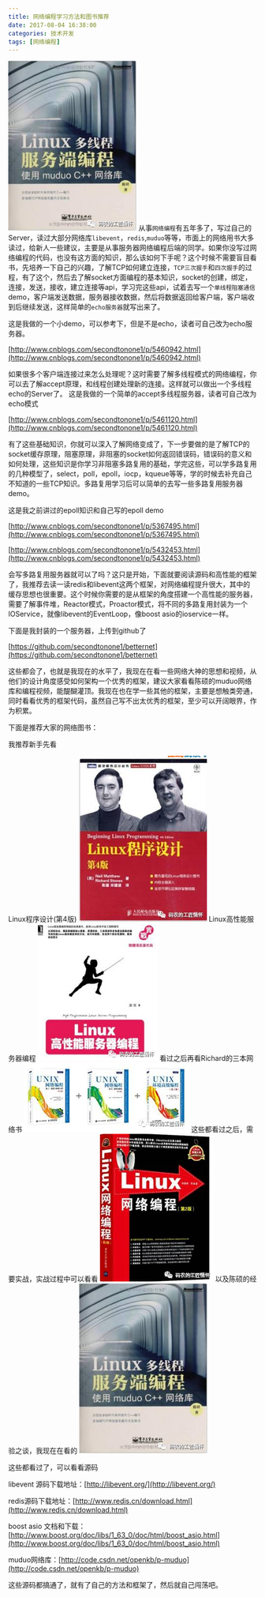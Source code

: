 ```yaml
---
title: 网络编程学习方法和图书推荐
date: 2017-08-04 16:38:00
categories: 技术开发
tags: [网络编程]
---
```

![5](networkbook/5.jpg)
从事`网络编程`有五年多了，写过自己的Server，读过大部分网络库`libevent`，`redis`,`muduo`等等，市面上的网络用书大多读过，给新人一些建议，主要是从事服务器网络编程后端的同学。如果你没写过网络编程的代码，也没有这方面的知识，那么该如何下手呢？这个时候不需要盲目看书，先培养一下自己的兴趣，了解TCP如何建立连接，`TCP三次握手`和`四次握手`的过程，<!--more-->有了这个，然后去了解socket方面编程的基本知识，socket的创建，绑定，连接，发送，接收，建立连接等api，学习完这些api，试着去写一个`单线程阻塞通信` demo，客户端发送数据，服务器接收数据，然后将数据返回给客户端，客户端收到后继续发送，这样简单的`echo服务器`就写出来了。

这是我做的一个小demo，可以参考下，但是不是echo，读者可自己改为echo服务器。

[http://www.cnblogs.com/secondtonone1/p/5460942.html](http://www.cnblogs.com/secondtonone1/p/5460942.html)

如果很多个客户端连接过来怎么处理呢？这时需要了解多线程模式的网络编程，你可以去了解accept原理，和线程创建处理新的连接。这样就可以做出一个多线程echo的Server了。
这是我做的一个简单的accept多线程服务器，读者可自己改为echo模式

[http://www.cnblogs.com/secondtonone1/p/5461120.html](http://www.cnblogs.com/secondtonone1/p/5461120.html)

有了这些基础知识，你就可以深入了解网络变成了，下一步要做的是了解TCP的socket缓存原理，阻塞原理，非阻塞的socket如何返回错误码，错误码的意义和如何处理，这些知识是你学习非阻塞多路复用的基础，学完这些，可以学多路复用的几种模型了，select，poll，epoll，iocp，kqueue等等，学的时候去补充自己不知道的一些TCP知识。多路复用学习后可以简单的去写一些多路复用服务器demo。

这是我之前讲过的epoll知识和自己写的epoll demo

[http://www.cnblogs.com/secondtonone1/p/5367495.html](http://www.cnblogs.com/secondtonone1/p/5367495.html)

[http://www.cnblogs.com/secondtonone1/p/5432453.html](http://www.cnblogs.com/secondtonone1/p/5432453.html)

 
会写多路复用服务器就可以了吗？这只是开始，下面就要阅读源码和高性能的框架了，我推荐去读一读redis和libevent这两个框架，对网络编程提升很大，其中的缓存思想也很重要。这个时候你需要的是从框架的角度搭建一个高性能的服务器，需要了解事件堆，Reactor模式，Proactor模式，将不同的多路复用封装为一个IOService，就像libevent的EventLoop，像boost asio的ioservice一样。

下面是我封装的一个服务器，上传到github了

[https://github.com/secondtonone1/betternet](https://github.com/secondtonone1/betternet)

这些都会了，也就是我现在的水平了，我现在在看一些网络大神的思想和视频，从他们的设计角度感受如何架构一个优秀的框架，建议大家看看陈硕的muduo网络库和编程视频，能醍醐灌顶。我现在也在学一些其他的框架，主要是想触类旁通，同时看看优秀的框架代码，虽然自己写不出太优秀的框架，至少可以开阔眼界，作为积累。

下面是推荐大家的网络图书：

我推荐新手先看

Linux程序设计(第4版) 
![1](networkbook/1.jpg)
Linux高性能服务器编程 
![2](networkbook/2.jpg)
看过之后再看Richard的三本网络书
![3](networkbook/3.jpg)
这些都看过之后，需要实战，实战过程中可以看看
![4](networkbook/4.jpg)
以及陈硕的经验之谈，我现在在看的
![5](networkbook/5.jpg)

这些都看过了，可以看看源码

 libevent 源码下载地址：[http://libevent.org/](http://libevent.org/)

 redis源码下载地址：[http://www.redis.cn/download.html](http://www.redis.cn/download.html)

 boost asio 文档和下载：[http://www.boost.org/doc/libs/1_63_0/doc/html/boost_asio.html](http://www.boost.org/doc/libs/1_63_0/doc/html/boost_asio.html)

 muduo网络库：[http://code.csdn.net/openkb/p-muduo](http://code.csdn.net/openkb/p-muduo)

 
这些源码都搞通了，就有了自己的方法和框架了，然后就自己闯荡吧。 
